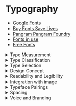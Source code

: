 # Typography

- [Google Fonts](https://fonts.google.com/)
- [Buy Fonts Save Lives](https://buyfontssavelives.com/#about)
- [Pangram Pangram Foundry](https://pangrampangram.com/)
- [Fonts in use](https://fontsinuse.com/)
- [Free Fonts](https://www.awwwards.com/awwwards/collections/free-fonts/)

<details>
  <summary>Type Measurement</summary>
For the screen, you can specify type measurement using points, pixels, percentages, or em units, which is a unit of measurement in typography. An em is defined as the width of the uppercase M in the parent face and point size; for example,in 14-point type, an em is a distance of 14 points. 
</details>

<details>
  <summary>Type Classification</summary>
  
![typography](./imags/typography-1.jpg "typography")
![typography](./imags/typography-2.jpg "typography")
![typography](./imags/typography-3.jpg "typography")
</details>
  
<details>
  <summary>Type Selection</summary>

Before you choose a typeface, ```clearly define the audience, tone, personality and attitude``` of what you are trying to communicate and how you want to say it. 
#### Tips on Selecting a Typeface
- Select based on appropriateness for audience, design concept, message, communication requirements, and context.
- For large amounts of text, you need a highly readable typeface.
- select a typeface based on suitability for the purpose: editorial versus promotional versus branding.
- Notice the x-height of a typeface. A substantial or large x-height aids readability, especially on screen.
![x-height](./imags/x-height.jpg "x-height")
- ##### Check how a typeface looks across browsers.
    - See if the typeface is versatile.
    - Read reviews of the typeface and font.
    - For flexibility and unity, consider employing a type family. In a family, all the type maintains the same basic structure with variations, differentiated by slight individual characteristics.
    - Ensure sufficient value contrast between the typeface and the background.
</details>
  

<details>
  <summary>Design Concept</summary>

- Often, beginning students (and almost all nondesigners) choose typefaces for their novelty appeal rather than select a suitable
typeface to express the design concept. Every font carries meaning — ```historical, cultural, emotional — whether the designer intends it or not.```
   - Beginners tend to be attracted to typefaces that are decorative. ```They may also have little understanding of what a typeface connotes, of its history and classification.``` For example, choosing a typeface associated with a time period or style, such as art deco, carries historical and aesthetic meaning, even if you aren’t aware of it. Knowing type classifications and design history comes strongly into play when selecting a typeface. For example, would you use American
nineteenth-century wood type for a magazine article about the history of East Asia? ```Each typeface has a history, context, and classification``` — and using it communicates certain unspoken associations:   
   > Didot - 18th-century French elegance	Luxury, fashion

   ![didot](./imags/didot.png "didot")
   > Futura - Bauhaus modernism (1920s)	Clean, rational, modern

   ![futura](./imags/futura.png "futura")
   > Cooper Black - 1920s–70s Americana	Retro, friendly

   ![CooperBlack](./imags/CooperBlack.png "CooperBlack")
   > Papyrus - Ancient Middle Eastern / exoticized	Overused, cliché

   ![papyrus](./imags/Papyrus.jpg "papyrus")  
   > Wood Type - 19th-century American posters	Frontier, Western, industrial

   ![WoodType](./imags/WoodType.jpg "WoodType")
</details>
  

<details>
  <summary>Readability and Legibility</summary>

   ![Readability&Legibility](./imags/Readability&Legibility.png "Readability&Legibility")
With considerations of size, spacing, margins, color, and paper selection, contributes to readability. 
- Typefaces that are too light or too heavy may be difficult to read, especially in smaller sizes. Caution: Thin strokes are very difficult to see on screen and should be avoided for text.
- Typefaces with too much thick–thin contrast may be difficult to read if they are set very small—the thin strokes may seem to disappear.
- Condensed or expanded letters are more difficult to read (especially in small sizes). They can appear to merge together when condensed and dissociate when expanded.
- Text type set in all capitals is difficult to read. Opinions differ on whether all caps enhance or diminish readability for display type.
- Greater value contrast between type and background increases readability.
- Highly saturated colors may interfere with readability.
- People tend to read darker colors first.
</details>
  

<details>
  <summary>Integration with image</summary>

- Should the typeface share visual characteristics with the image?
- Should the typeface contrast with the characteristics of the image?
- Should the typeface be neutral (one that does not draw great attention to itself) and allow the image to drive the solution?
In such a case, the typeface would contextualize the image.
- Should the typeface dominate the solution? 
- Should the typeface carry the main communication with the image subordinate to it?
- Should the type and image operate collectively? (See Figure3-7)
- Would hand-drawn or handmade lettering or handwriting work best?
</details>
  

<details>
  <summary>Typeface Pairings</summary>
Being creative involves experimentation. Having guidelines or grasping standards allows you to critique your experiments.
Designers mix typefaces for conceptual, creative, and/or aesthetic reasons. 
There are general type rules for beginners and, perhaps, for any designer.

- #### Limit Mixing and Select for Contrast
   - Pair typefaces for distinction between display type and text type. 
      - The most common rule is to restrict designing to utilizing no more than two typefaces—one for display and one for text. 
      - For example, in print, mix a sans serif for display and a serif for readable text.
      - The obvious point of mixing faces is to add contrast, for differentiation 
      ![TypefacePairingsy](./imags/TypefacePairings-1.jpg "TypefacePairings")
      ![TypefacePairings](./imags/TypefacePairings-2.jpg "TypefacePairings")

      [fontpair](https://www.fontpair.co/)
      > In editorial design the type and image should coexist harmoniously, and one should never overpower the other. They should complement each other. Novice designers often select elaborate display typefaces that conflict with the image. A good selection of a serif and sans serif typeface that contain a corresponding italic is all that is needed
   - #### Select for Contrast and Variation
      > Serif Versus Sans Serif

      > Light Versus Bold
      
      > Regular Versus Condensed
   - #### Pair Complementary Typefaces
      > Select typefaces that have contrasting voices but similar x-heights — pair a soft voice with a bombastic voice.

      > Consider pairing a typeface with a linear quality with a typeface made from thick strokes. 

      > Consider pairing actual handwriting with an industrial typeface.
</details>
  

<details>
  <summary>Spacing </summary>
When setting type, whether it’s a big, two-word headline or a big,
two-hundred-page document, one of the most overlooked aspects
is the space between the letters, the words, the sentences and the
paragraphs. This is as important as which typeface you choose and
at what size you use it. Everyone can look at type and design with
it but it takes a real craftsperson to look at the negative space and
define the true relationship within the typography. Whether it’s
loose or tight, it has to be consistent and pleasurable, and it’s right
there, you just have to shift your attention.
                                             — Armin Vit
                                             UnderConsideration LLC
</details>
 

<details>
  <summary>Voice and Branding </summary>
- Make sure the typeface selection is appropriate for the brand or entity.
- Typeface selection can help differentiate a brand. (Caution:
Typefaces selected for a brand or group’s identity may
work in print but may not translate well to the screen—for
example, a modern classification with very thin strokes.)
- Any display typeface should support the logo, not fight with
it for attention. Maintain enough area of isolation (margins
of white space) around the logo.
- The typeface’s voice should enhance communication.
Variety
- As in print, a type family, extended family, or super family
offers a variety of weights and widths.
- Select type styles for weight and width contrast.
Selecting Typefaces for Screens
There are many typefaces for use on screen available for
dynamic download from the cloud. You can purchase web
fonts from reputable type foundries online. Many web font
purchases include a font for print as well.
</details>


